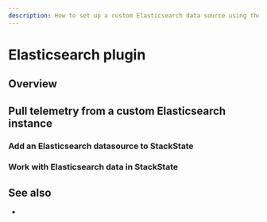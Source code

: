 ```yaml
---
description: How to set up a custom Elasticsearch data source using the Elasticsearch plugin
---
```


# Elasticsearch plugin

## Overview


## Pull telemetry from a custom Elasticsearch instance


### Add an Elasticsearch datasource to StackState


### Work with Elasticsearch data in StackState


## See also

- 